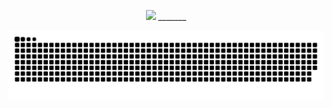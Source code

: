   <p align="center">
    <img src="https://capsule-render.vercel.app/api?type=waving&height=250&color=gradient&text=Joao%20Victor&section=header&reversal=false&textBg=false&fontColor=ffff&fontAlignY=30"/>
_______

  ![Snake](https://raw.githubusercontent.com/JoaoVictorCoder/JoaoVictorCoder/output/github-contribution-grid-snake-dark.svg)